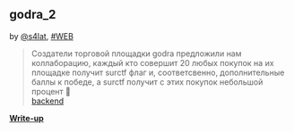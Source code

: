 ## godra_2
by [@s4lat](https://github.com/s4lat), [#WEB](/README.md#WEB)

> Создатели торговой площадки godra предложили нам коллаборацию, каждый кто совершит 20 любых покупок на их площадке получит surctf флаг и, соответсвенно, дополнительные баллы к победе, а surctf получит с этих покупок небольшой процент 🤑  
[backend](../godra_1/backend.zip)

**[Write-up](WRITEUP.md)**  